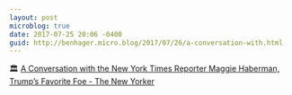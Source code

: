 ```yaml
---
layout: post
microblog: true
date: 2017-07-25 20:06 -0400
guid: http://benhager.micro.blog/2017/07/26/a-conversation-with.html
---
```

🏛 [A Conversation with the New York Times Reporter Maggie Haberman, Trump’s Favorite Foe - The New Yorker](http://www.newyorker.com/news/news-desk/a-conversation-with-maggie-haberman-trumps-favorite-foe)
